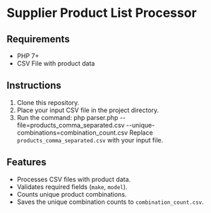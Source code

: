 # Supplier Product List Processor

## Requirements

- PHP 7+
- CSV File with product data

## Instructions

1. Clone this repository.
2. Place your input CSV file in the project directory.
3. Run the command:
  php parser.php --file=products_comma_separated.csv --unique-combinations=combination_count.csv
Replace `products_comma_separated.csv` with your input file.

## Features

- Processes CSV files with product data.
- Validates required fields (`make`, `model`).
- Counts unique product combinations.
- Saves the unique combination counts to `combination_count.csv`.

